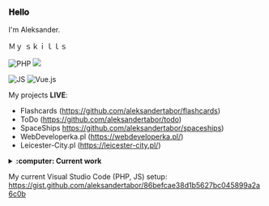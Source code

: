 ### 𝐇𝐞𝐥𝐥𝐨
I'm Aleksander.

Ｍｙ ｓｋｉｌｌｓ
<p>
<img alt="PHP" src="https://img.shields.io/badge/-PHP-4F5B93?style=flat-square&logo=php&logoColor=white" />
<img src="https://img.shields.io/badge/Laravel%20-%23FF2D20.svg?&style=flat-square&logo=laravel&logoColor=white"/>
</p>

<p>
<img alt="JS" src="https://img.shields.io/badge/JAVASCRIPT%20-%23323330.svg?&style=flat-square&logo=javascript&logoColor=%23F7DF1E"/>
<img alt="Vue.js" src="https://img.shields.io/badge/Vue.js%20-%2335495e.svg?&style=flat-squaree&logo=vue.js&logoColor=%234FC08D"/>
</p>

My projects **LIVE**:
* Flashcards (https://github.com/aleksandertabor/flashcards)
* ToDo (https://github.com/aleksandertabor/todo)
* SpaceShips https://github.com/aleksandertabor/spaceships)
* WebDeveloperka.pl (https://webdeveloperka.pl/)
* Leicester-City.pl (https://leicester-city.pl/)

<details>
  <summary><b>:computer: Current work</b></summary>
  Working on my README ... :smiley:
</details>

My current Visual Studio Code (PHP, JS) setup: https://gist.github.com/aleksandertabor/86befcae38d1b5627bc045899a2a6c0b
